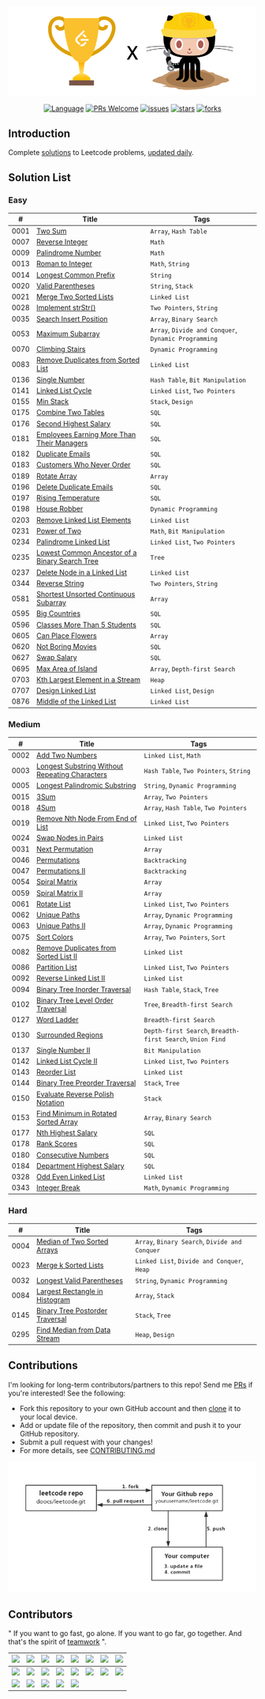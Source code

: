 <p align="center">
  <a href="https://github.com/doocs/leetcode"><img src="/img/leetcode-github-yanglbme.png" alt="LeetCode-GitHub-yanglbme"></a>
</p>

<p align="center">
  <a href="https://github.com/doocs/leetcode"><img src="https://img.shields.io/badge/lang-Java%2FPython%2FRuby%2FCPP%2FJS%2FGo...-blue.svg" alt="Language"></a>
  <a href="http://makeapullrequest.com"><img src="https://img.shields.io/badge/PRs-Welcome-brightgreen.svg" alt="PRs Welcome"></a>
  <a href="https://github.com/doocs/leetcode/issues"><img src="https://img.shields.io/github/issues/doocs/leetcode.svg" alt="issues"></a>
  <a href="https://github.com/doocs/leetcode/stargazers"><img src="https://img.shields.io/github/stars/doocs/leetcode.svg" alt="stars"></a>
  <a href="https://github.com/doocs/leetcode/network/members"><img src="https://img.shields.io/github/forks/doocs/leetcode.svg" alt="forks"></a>
</p>

## Introduction
Complete [solutions](https://github.com/doocs/leetcode/tree/master/solution) to Leetcode problems, [updated daily](https://github.com/doocs/leetcode/projects/1).

## Solution List

### Easy

| # | Title | Tags |
|---|---|---|
| 0001 | [Two Sum](https://github.com/doocs/leetcode/tree/master/solution/0001.Two%20Sum) | `Array`, `Hash Table` |
| 0007 | [Reverse Integer](https://github.com/doocs/leetcode/tree/master/solution/0007.Reverse%20Integer) | `Math` |
| 0009 | [Palindrome Number](https://github.com/doocs/leetcode/tree/master/solution/0009.Palindrome%20Number) | `Math` |
| 0013 | [Roman to Integer](https://github.com/doocs/leetcode/tree/master/solution/0013.Roman%20to%20Integer) | `Math`, `String` |
| 0014 | [Longest Common Prefix](https://github.com/doocs/leetcode/tree/master/solution/0014.Longest%20Common%20Prefix) | `String` |
| 0020 | [Valid Parentheses](https://github.com/doocs/leetcode/tree/master/solution/0020.Valid%20Parentheses) | `String`, `Stack` |
| 0021 | [Merge Two Sorted Lists](https://github.com/doocs/leetcode/tree/master/solution/021.Merge%20Two%20Sorted%20Lists) | `Linked List` |
| 0028 | [Implement strStr()](https://github.com/doocs/leetcode/tree/master/solution/0028.Implement%20strStr()) | `Two Pointers`, `String` |
| 0035 | [Search Insert Position](https://github.com/doocs/leetcode/tree/master/solution/0035.Search%20Insert%20Position) | `Array`, `Binary Search` |
| 0053 | [Maximum Subarray](https://github.com/doocs/leetcode/tree/master/solution/0053.Maximum%20Subarray) | `Array`, `Divide and Conquer`, `Dynamic Programming` |
| 0070 | [Climbing Stairs](https://github.com/doocs/leetcode/tree/master/solution/0070.Climbing%20Stairs) | `Dynamic Programming` |
| 0083 | [Remove Duplicates from Sorted List](https://github.com/doocs/leetcode/tree/master/solution/0083.Remove%20Duplicates%20from%20Sorted%20List) | `Linked List` |
| 0136 | [Single Number](https://github.com/doocs/leetcode/tree/master/solution/0136.Single%20Number) | `Hash Table`, `Bit Manipulation` |
| 0141 | [Linked List Cycle](https://github.com/doocs/leetcode/tree/master/solution/0141.Linked%20List%20Cycle) | `Linked List`, `Two Pointers` |
| 0155 | [Min Stack](https://github.com/doocs/leetcode/tree/master/solution/0155.Min%20Stack) | `Stack`, `Design` |
| 0175 | [Combine Two Tables](https://github.com/doocs/leetcode/tree/master/solution/0175.Combine%20Two%20Tables) | `SQL` |
| 0176 | [Second Highest Salary](https://github.com/doocs/leetcode/tree/master/solution/0176.Second%20Highest%20Salary) | `SQL` |
| 0181 | [Employees Earning More Than Their Managers](https://github.com/doocs/leetcode/tree/master/solution/0181.Employees%20Earning%20More%20Than%20Their%20Managers) | `SQL` |
| 0182 | [Duplicate Emails](https://github.com/doocs/leetcode/tree/master/solution/0182.Duplicate%20Emails) | `SQL` |
| 0183 | [Customers Who Never Order](https://github.com/doocs/leetcode/tree/master/solution/0183.Customers%20Who%20Never%20Order) | `SQL` |
| 0189 | [Rotate Array](https://github.com/doocs/leetcode/tree/master/solution/0189.Rotate%20Array) | `Array` |
| 0196 | [Delete Duplicate Emails](https://github.com/doocs/leetcode/tree/master/solution/0196.Delete%20Duplicate%20Emails) | `SQL` |
| 0197 | [Rising Temperature](https://github.com/doocs/leetcode/tree/master/solution/0197.Rising%20Temperature) | `SQL` |
| 0198 | [House Robber](https://github.com/doocs/leetcode/tree/master/solution/0198.House%20Robber) | `Dynamic Programming` |
| 0203 | [Remove Linked List Elements](https://github.com/doocs/leetcode/tree/master/solution/0203.Remove%20Linked%20List%20Elements) | `Linked List` |
| 0231 | [Power of Two](https://github.com/doocs/leetcode/tree/master/solution/0231.Power%20of%20Two) | `Math`, `Bit Manipulation` |
| 0234 | [Palindrome Linked List](https://github.com/doocs/leetcode/tree/master/solution/0234.Palindrome%20Linked%20List) | `Linked List`, `Two Pointers` |
| 0235 | [Lowest Common Ancestor of a Binary Search Tree](https://github.com/doocs/leetcode/tree/master/solution/0235.Lowest%20Common%20Ancestor%20of%20a%20Binary%20Search%20Tree) | `Tree` |
| 0237 | [Delete Node in a Linked List](https://github.com/doocs/leetcode/tree/master/solution/0237.Delete%20Node%20in%20a%20Linked%20List) | `Linked List` |
| 0344 | [Reverse String](https://github.com/doocs/leetcode/tree/master/solution/0344.Reverse%20String) | `Two Pointers`, `String` |
| 0581 | [Shortest Unsorted Continuous Subarray](https://github.com/doocs/leetcode/tree/master/solution/0581.Shortest%20Unsorted%20Continuous%20Subarray) | `Array` |
| 0595 | [Big Countries](https://github.com/doocs/leetcode/tree/master/solution/0595.Big%20Countries) | `SQL` |
| 0596 | [Classes More Than 5 Students](https://github.com/doocs/leetcode/tree/master/solution/0596.Classes%20More%20Than%205%20Students) | `SQL` |
| 0605 | [Can Place Flowers](https://github.com/doocs/leetcode/tree/master/solution/0605.Can%20Place%20Flowers) | `Array` |
| 0620 | [Not Boring Movies](https://github.com/doocs/leetcode/tree/master/solution/0620.Not%20Boring%20Movies) | `SQL` |
| 0627 | [Swap Salary](https://github.com/doocs/leetcode/tree/master/solution/0627.Swap%20Salary) | `SQL` |
| 0695 | [Max Area of Island](https://github.com/doocs/leetcode/tree/master/solution/0695.Max%20Area%20of%20Island) | `Array`, `Depth-first Search` |
| 0703 | [Kth Largest Element in a Stream](https://github.com/doocs/leetcode/tree/master/solution/0703.Kth%20Largest%20Element%20in%20a%20Stream) | `Heap` |
| 0707 | [Design Linked List](https://github.com/doocs/leetcode/tree/master/solution/0707.Design%20Linked%20List) | `Linked List`, `Design` |
| 0876 | [Middle of the Linked List](https://github.com/doocs/leetcode/tree/master/solution/0876.Middle%20of%20the%20Linked%20List) | `Linked List` |


### Medium

| # | Title | Tags |
|---|---|---|
| 0002 | [Add Two Numbers](https://github.com/doocs/leetcode/tree/master/solution/0002.Add%20Two%20Numbers) | `Linked List`, `Math` |
| 0003 | [Longest Substring Without Repeating Characters](https://github.com/doocs/leetcode/tree/master/solution/0003.Longest%20Substring%20Without%20Repeating%20Characters) | `Hash Table`, `Two Pointers`, `String` |
| 0005 | [Longest Palindromic Substring](https://github.com/doocs/leetcode/tree/master/solution/0005.Longest%20Palindromic%20Substring) | `String`, `Dynamic Programming` |
| 0015 | [3Sum](https://github.com/doocs/leetcode/tree/master/solution/0015.3Sum) | `Array`, `Two Pointers` |
| 0018 | [4Sum](https://github.com/doocs/leetcode/tree/master/solution/0018.4Sum) | `Array`, `Hash Table`, `Two Pointers` |
| 0019 | [Remove Nth Node From End of List](https://github.com/doocs/leetcode/tree/master/solution/0019.Remove%20Nth%20Node%20From%20End%20of%20List) | `Linked List`, `Two Pointers` |
| 0024 | [Swap Nodes in Pairs](https://github.com/doocs/leetcode/tree/master/solution/0024.Swap%20Nodes%20in%20Pairs) | `Linked List` |
| 0031 | [Next Permutation](https://github.com/doocs/leetcode/tree/master/solution/0031.Next%20Permutation) | `Array` |
| 0046 | [Permutations](https://github.com/doocs/leetcode/tree/master/solution/0046.Permutations) | `Backtracking` |
| 0047 | [Permutations II](https://github.com/doocs/leetcode/tree/master/solution/0047.Permutations%20II) | `Backtracking` |
| 0054 | [Spiral Matrix](https://github.com/doocs/leetcode/tree/master/solution/0054.Spiral%20Matrix) | `Array` |
| 0059 | [Spiral Matrix II](https://github.com/doocs/leetcode/tree/master/solution/0059.Spiral%20Matrix%20II) | `Array` |
| 0061 | [Rotate List](https://github.com/doocs/leetcode/tree/master/solution/0061.Rotate%20List) | `Linked List`, `Two Pointers` |
| 0062 | [Unique Paths](https://github.com/doocs/leetcode/tree/master/solution/0062.Unique%20Paths) | `Array`, `Dynamic Programming` |
| 0063 | [Unique Paths II](https://github.com/doocs/leetcode/tree/master/solution/0063.Unique%20Paths%20II) | `Array`, `Dynamic Programming` |
| 0075 | [Sort Colors](https://github.com/doocs/leetcode/tree/master/solution/0075.Sort%20Colors) | `Array`, `Two Pointers`, `Sort` |
| 0082 | [Remove Duplicates from Sorted List II](https://github.com/doocs/leetcode/tree/master/solution/0082.Remove%20Duplicates%20from%20Sorted%20List%20II) | `Linked List` |
| 0086 | [Partition List](https://github.com/doocs/leetcode/tree/master/solution/0086.Partition%20List) | `Linked List`, `Two Pointers` |
| 0092 | [Reverse Linked List II](https://github.com/doocs/leetcode/tree/master/solution/0092.Reverse%20Linked%20List%20II) | `Linked List` |
| 0094 | [Binary Tree Inorder Traversal](https://github.com/doocs/leetcode/tree/master/solution/0094.Binary%20Tree%20Inorder%20Traversal) | `Hash Table`, `Stack`, `Tree` |
| 0102 | [Binary Tree Level Order Traversal](https://github.com/doocs/leetcode/tree/master/solution/0102.Binary%20Tree%20Level%20Order%20Traversal) | `Tree`, `Breadth-first Search` |
| 0127 | [Word Ladder](https://github.com/doocs/leetcode/tree/master/solution/0127.Word%20Ladder) | `Breadth-first Search` |
| 0130 | [Surrounded Regions](https://github.com/doocs/leetcode/tree/master/solution/0130.Surrounded%20Regions) | `Depth-first Search`, `Breadth-first Search`, `Union Find` |
| 0137 | [Single Number II](https://github.com/doocs/leetcode/tree/master/solution/0137.Single%20Number%20II) | `Bit Manipulation` |
| 0142 | [Linked List Cycle II](https://github.com/doocs/leetcode/tree/master/solution/0142.Linked%20List%20Cycle%20II) | `Linked List`, `Two Pointers` |
| 0143| [Reorder List](https://github.com/doocs/leetcode/tree/master/solution/0143.Reorder%20List) | `Linked List` |
| 0144 | [Binary Tree Preorder Traversal](https://github.com/doocs/leetcode/tree/master/solution/0144.Binary%20Tree%20Preorder%20Traversal) | `Stack`, `Tree` |
| 0150 | [Evaluate Reverse Polish Notation](https://github.com/doocs/leetcode/tree/master/solution/0150.Evaluate%20Reverse%20Polish%20Notation) | `Stack` |
| 0153 | [Find Minimum in Rotated Sorted Array](https://github.com/doocs/leetcode/tree/master/solution/0153.Find%20Minimum%20in%20Rotated%20Sorted%20Array) | `Array`, `Binary Search` |
| 0177 | [Nth Highest Salary](https://github.com/doocs/leetcode/tree/master/solution/0177.Nth%20Highest%20Salary) | `SQL` |
| 0178 | [Rank Scores](https://github.com/doocs/leetcode/tree/master/solution/0178.Rank%20Scores) | `SQL` |
| 0180 | [Consecutive Numbers](https://github.com/doocs/leetcode/tree/master/solution/0180.Consecutive%20Numbers) | `SQL` |
| 0184 | [Department Highest Salary](https://github.com/doocs/leetcode/tree/master/solution/0184.Department%20Highest%20Salary) | `SQL` |
| 0328 | [Odd Even Linked List](https://github.com/doocs/leetcode/tree/master/solution/0328.Odd%20Even%20Linked%20List) | `Linked List` |
| 0343 | [Integer Break](https://github.com/doocs/leetcode/tree/master/solution/0343.Integer%20Break) | `Math`, `Dynamic Programming` |


### Hard

| # | Title | Tags |
|---|---|---|
| 0004 | [Median of Two Sorted Arrays](https://github.com/doocs/leetcode/tree/master/solution/0004.Median%20of%20Two%20Sorted%20Arrays) | `Array`, `Binary Search`, `Divide and Conquer` |
| 0023 | [Merge k Sorted Lists](https://github.com/doocs/leetcode/tree/master/solution/0023.Merge%20k%20Sorted%20Lists) | `Linked List`, `Divide and Conquer`, `Heap` |
| 0032 | [Longest Valid Parentheses](https://github.com/doocs/leetcode/tree/master/solution/0032.Longest%20Valid%20Parentheses) | `String`, `Dynamic Programming` |
| 0084 | [Largest Rectangle in Histogram](https://github.com/doocs/leetcode/tree/master/solution/0084.Largest%20Rectangle%20in%20Histogram) | `Array`, `Stack` |
| 0145 | [Binary Tree Postorder Traversal](https://github.com/doocs/leetcode/tree/master/solution/0145.Binary%20Tree%20Postorder%20Traversal) | `Stack`, `Tree` |
| 0295 | [Find Median from Data Stream](https://github.com/doocs/leetcode/tree/master/solution/0295.Find%20Median%20from%20Data%20Stream) | `Heap`, `Design` |


## Contributions
I'm looking for long-term contributors/partners to this repo! Send me [PRs](https://github.com/doocs/leetcode/pulls) if you're interested! See the following:
- Fork this repository to your own GitHub account and then [clone](https://help.github.com/articles/cloning-a-repository/) it to your local device.
- Add or update file of the repository, then commit and push it to your GitHub repository.
- Submit a pull request with your changes!
- For more details, see [CONTRIBUTING.md](https://github.com/doocs/leetcode/blob/master/.github/CONTRIBUTING.md)

![how-to-contribute](/img/how-to-contribute-yanglbme.png)

## Contributors

" If you want to go fast, go alone. If you want to go far, go together. And that's the spirit of [teamwork](https://github.com/doocs/leetcode/graphs/contributors) ".

<!-- ALL-CONTRIBUTORS-LIST:START - Do not remove or modify this section -->
| <center> [<img src="https://avatars3.githubusercontent.com/u/21008209?v=4" width="80px;"/>](https://github.com/yanglbme) </center> | <center> [<img src="https://avatars3.githubusercontent.com/u/23625436?v=4" width="80px;"/>](https://github.com/chakyam) </center> | <center> [<img src="https://avatars3.githubusercontent.com/u/10081554?v=4" width="80px;"/>](https://github.com/zhkmxx9302013) </center> | <center> [<img src="https://avatars3.githubusercontent.com/u/40383345?v=4" width="80px;"/>](https://github.com/MarkKuang1991) </center> | <center> [<img src="https://avatars3.githubusercontent.com/u/12371194?v=4" width="80px;"/>](https://github.com/fonxian) </center> | <center> [<img src="https://avatars3.githubusercontent.com/u/25222367?v=4" width="80px;"/>](https://github.com/zhanary) </center> | <center> [<img src="https://avatars3.githubusercontent.com/u/42396616?v=4" width="80px;"/>](https://github.com/ZhouTingZhaobiu) </center> | <center> [<img src="https://avatars3.githubusercontent.com/u/31923541?v=4" width="80px;"/>](https://github.com/zouwx2cs) </center> |
|---|---|---|---|---|---|---|---|
| <center> [<img src="https://avatars3.githubusercontent.com/u/20679510?v=4" width="80px;"/>](https://github.com/Mrzhudky) </center> | <center> [<img src="https://avatars3.githubusercontent.com/u/44309823?v=4" width="80px;"/>](https://github.com/KongJHong) </center> | <center> [<img src="https://avatars3.githubusercontent.com/u/18181519?v=4" width="80px;"/>](https://github.com/limbowandering) </center> | <center> [<img src="https://avatars3.githubusercontent.com/u/37685012?v=4" width="80px;"/>](https://github.com/jxdeng3989) </center> | <center> [<img src="https://avatars3.githubusercontent.com/u/44314231?v=4" width="80px;"/>](https://github.com/igayhub) </center> | <center> [<img src="https://avatars3.githubusercontent.com/u/30177307?v=4" width="80px;"/>](https://github.com/MCN1998) </center> | <center> [<img src="https://avatars3.githubusercontent.com/u/5793058?v=4" width="80px;"/>](https://github.com/Fairyhead) </center> | <center> [<img src="https://avatars3.githubusercontent.com/u/24841082?v=4" width="80px;"/>](https://github.com/zhng1456) </center> |
| <center> [<img src="https://avatars3.githubusercontent.com/u/32598987?v=4" width="80px;"/>](https://github.com/xiapengchng) </center> | <center> [<img src="https://avatars3.githubusercontent.com/u/37660444?v=4" width="80px;"/>](https://github.com/Mcnwork2018) </center> | <center> [<img src="https://avatars3.githubusercontent.com/u/22535595?v=4" width="80px;"/>](https://github.com/bluesword12350) </center> | <center> [<img src="https://avatars3.githubusercontent.com/u/39827514?v=4" width="80px;"/>](https://github.com/ashwek) </center> | <center> [<img src="https://avatars3.githubusercontent.com/u/25475525?v=4" width="80px;"/>](https://github.com/Mrtj2016) </center> |

<!-- ALL-CONTRIBUTORS-LIST:END -->